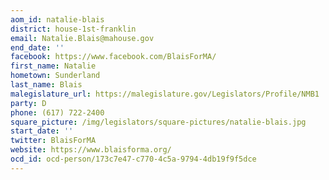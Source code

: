 ```yaml
---
aom_id: natalie-blais
district: house-1st-franklin
email: Natalie.Blais@mahouse.gov
end_date: ''
facebook: https://www.facebook.com/BlaisForMA/
first_name: Natalie
hometown: Sunderland
last_name: Blais
malegislature_url: https://malegislature.gov/Legislators/Profile/NMB1
party: D
phone: (617) 722-2400
square_picture: /img/legislators/square-pictures/natalie-blais.jpg
start_date: ''
twitter: BlaisForMA
website: https://www.blaisforma.org/
ocd_id: ocd-person/173c7e47-c770-4c5a-9794-4db19f9f5dce
---
```

